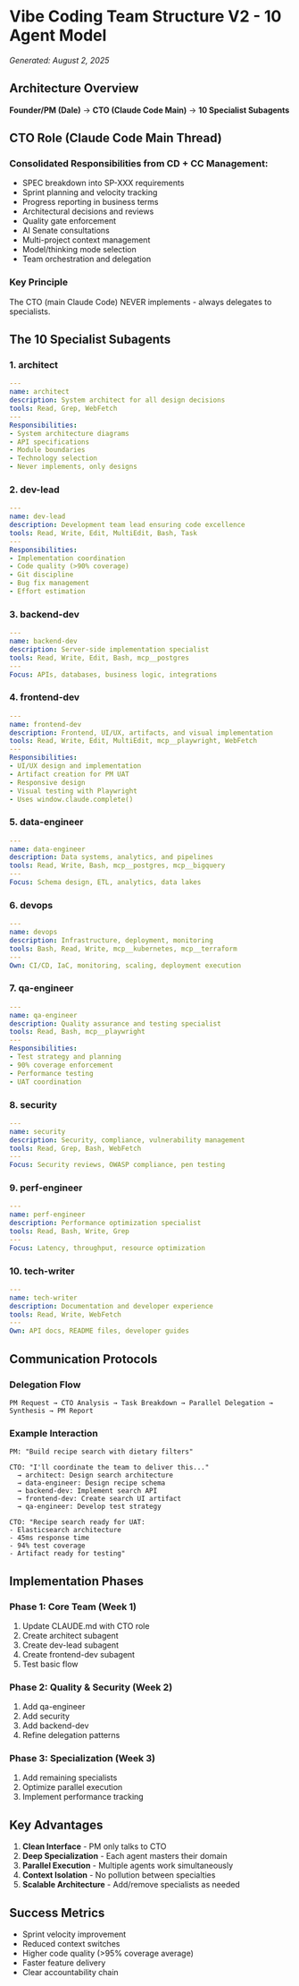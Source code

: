 # Vibe Coding Team Structure V2 - 10 Agent Model
*Generated: August 2, 2025*

## Architecture Overview

**Founder/PM (Dale)** → **CTO (Claude Code Main)** → **10 Specialist Subagents**

## CTO Role (Claude Code Main Thread)

### Consolidated Responsibilities from CD + CC Management:
- SPEC breakdown into SP-XXX requirements
- Sprint planning and velocity tracking
- Progress reporting in business terms
- Architectural decisions and reviews
- Quality gate enforcement
- AI Senate consultations
- Multi-project context management
- Model/thinking mode selection
- Team orchestration and delegation

### Key Principle
The CTO (main Claude Code) NEVER implements - always delegates to specialists.

## The 10 Specialist Subagents

### 1. **architect**
```yaml
---
name: architect
description: System architect for all design decisions
tools: Read, Grep, WebFetch
---
Responsibilities:
- System architecture diagrams
- API specifications
- Module boundaries
- Technology selection
- Never implements, only designs
```

### 2. **dev-lead**
```yaml
---
name: dev-lead
description: Development team lead ensuring code excellence
tools: Read, Write, Edit, MultiEdit, Bash, Task
---
Responsibilities:
- Implementation coordination
- Code quality (>90% coverage)
- Git discipline
- Bug fix management
- Effort estimation
```

### 3. **backend-dev**
```yaml
---
name: backend-dev
description: Server-side implementation specialist
tools: Read, Write, Edit, Bash, mcp__postgres
---
Focus: APIs, databases, business logic, integrations
```

### 4. **frontend-dev**
```yaml
---
name: frontend-dev
description: Frontend, UI/UX, artifacts, and visual implementation
tools: Read, Write, Edit, MultiEdit, mcp__playwright, WebFetch
---
Responsibilities:
- UI/UX design and implementation
- Artifact creation for PM UAT
- Responsive design
- Visual testing with Playwright
- Uses window.claude.complete()
```

### 5. **data-engineer**
```yaml
---
name: data-engineer
description: Data systems, analytics, and pipelines
tools: Read, Write, Bash, mcp__postgres, mcp__bigquery
---
Focus: Schema design, ETL, analytics, data lakes
```

### 6. **devops**
```yaml
---
name: devops
description: Infrastructure, deployment, monitoring
tools: Bash, Read, Write, mcp__kubernetes, mcp__terraform
---
Own: CI/CD, IaC, monitoring, scaling, deployment execution
```

### 7. **qa-engineer**
```yaml
---
name: qa-engineer
description: Quality assurance and testing specialist
tools: Read, Bash, mcp__playwright
---
Responsibilities:
- Test strategy and planning
- 90% coverage enforcement
- Performance testing
- UAT coordination
```

### 8. **security**
```yaml
---
name: security
description: Security, compliance, vulnerability management
tools: Read, Grep, Bash, WebFetch
---
Focus: Security reviews, OWASP compliance, pen testing
```

### 9. **perf-engineer**
```yaml
---
name: perf-engineer
description: Performance optimization specialist
tools: Read, Bash, Write, Grep
---
Focus: Latency, throughput, resource optimization
```

### 10. **tech-writer**
```yaml
---
name: tech-writer
description: Documentation and developer experience
tools: Read, Write, WebFetch
---
Own: API docs, README files, developer guides
```

## Communication Protocols

### Delegation Flow
```
PM Request → CTO Analysis → Task Breakdown → Parallel Delegation → Synthesis → PM Report
```

### Example Interaction
```
PM: "Build recipe search with dietary filters"

CTO: "I'll coordinate the team to deliver this..."
  → architect: Design search architecture
  → data-engineer: Design recipe schema
  → backend-dev: Implement search API
  → frontend-dev: Create search UI artifact
  → qa-engineer: Develop test strategy

CTO: "Recipe search ready for UAT:
- Elasticsearch architecture
- 45ms response time
- 94% test coverage
- Artifact ready for testing"
```

## Implementation Phases

### Phase 1: Core Team (Week 1)
1. Update CLAUDE.md with CTO role
2. Create architect subagent
3. Create dev-lead subagent
4. Create frontend-dev subagent
5. Test basic flow

### Phase 2: Quality & Security (Week 2)
1. Add qa-engineer
2. Add security
3. Add backend-dev
4. Refine delegation patterns

### Phase 3: Specialization (Week 3)
1. Add remaining specialists
2. Optimize parallel execution
3. Implement performance tracking

## Key Advantages

1. **Clean Interface** - PM only talks to CTO
2. **Deep Specialization** - Each agent masters their domain
3. **Parallel Execution** - Multiple agents work simultaneously
4. **Context Isolation** - No pollution between specialties
5. **Scalable Architecture** - Add/remove specialists as needed

## Success Metrics

- Sprint velocity improvement
- Reduced context switches
- Higher code quality (>95% coverage average)
- Faster feature delivery
- Clear accountability chain